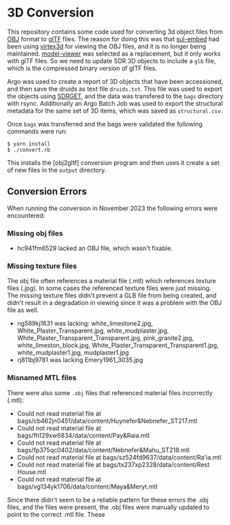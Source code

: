 # 3D Conversion

This repository contains some code used for converting 3d object files from [OBJ] format to [glTF] files. The reason for doing this was that [sul-embed](https://github.com/sul-dlss/sul-embed) had been using [virtex3d] for viewing the OBJ files, and it is no longer being maintained. [model-viewer] was selected as a replacement, but it only works with glTF files. So we need to update SDR 3D objects to include a `glb` file, which is the compressed binary version of glTF files. 

Argo was used to create a report of 3D objects that have been accessioned, and then save the druids as text file `druids.txt`. This file was used to export the objects using [SDRGET], and the data was transfered to the `bags` directory with rsync. Additionally an Argo Batch Job was used to export the structural metadata for the same set of 3D items, which was saved as `structural.csv`.

Once `bags` was transferred and the bags were validated the following commands were run:

```
$ yarn install
$ ./convert.rb
```

This installs the [obj2gltf] conversion program and then uses it create a set of new files in the `output` directory.

## Conversion Errors

When running the conversion in November 2023 the following errors were encountered:

### Missing obj files

* hc941fm6529 lacked an OBJ file, which wasn't fixable.
 
### Missing texture files

The obj file often references a material file (.mtl) which references texture files (.jpg). In some cases the referenced texture files were just missing. The missing texture files didn't prevent a GLB file from being created, and didn't result in a degradation in viewing since it was a problem with the OBJ file as well.

* ng589kj1631 was lacking: white_limestone2.jpg, White_Plaster_Transparent.jpg, white_mudplaster.jpg, White_Plaster_Transparent_Transparent.jpg, pink_granite2.jpg, white_limeston_block.jpg, White_Plaster_Transparent_Transparent1.jpg, white_mudplaster1.jpg, mudplaster1.jpg
* rj811bj9781 was lacking Emery1961_3035.jpg

### Misnamed MTL files

There were also some `.obj` files that referenced material files incorrectly (.mtl):

* Could not read material file at bags/cb462jn0451/data/content/Huynefer&Nebnefer_ST217.mtl
* Could not read material file at bags/fh129xw6834/data/content/Pay&Raia.mtl
* Could not read material file at bags/fp375qc0402/data/content/Nebnefer&Mahu_ST218.mtl
* Could not read material file at bags/sz524fd9637/data/content/Ra'ia.mtl
* Could not read material file at bags/tx237xp2328/data/content/Rest House.mtl
* Could not read material file at bags/vg134yk1706/data/content/Maya&Meryt.mtl

Since there didn't seem to be a reliable pattern for these errors the .obj files, and the files were present, the .obj files were manually updated to point to the correct .mtl file. These 

[OBJ]: https://en.wikipedia.org/wiki/Wavefront_.obj_file
[glTF]: https://en.wikipedia.org/wiki/GlTF
[virtex3d]: https://github.com/edsilv/virtex
[model-viewer]: https://modelviewer.dev/
[SDRGET]: https://consul.stanford.edu/pages/viewpage.action?pageId=1646529897

